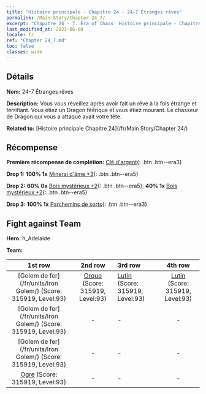 ```yaml
---
title: "Histoire principale - Chapitre 24 - 24-7 Étranges rêves"
permalink: /Main Story/Chapter 24_7/
excerpt: "Chapitre 24 - 7. Era of Chaos  Histoire principale - Chapitre 24_7. 24-7 Étranges rêves"
last_modified_at: 2021-06-08
locale: fr
ref: "Chapter 24_7.md"
toc: false
classes: wide
---
```


## Détails

 **Nom:** 24-7 Étranges rêves

 **Description:** Vous vous réveillez après avoir fait un rêve à la fois étrange et terrifiant. Vous étiez un Dragon féérique et vous étiez mourant. Le chasseur de Dragon qui vous a attaqué avait votre tête.

 **Related to:** [Histoire principale Chapitre 24](/fr/Main Story/Chapter 24/)

## Récompense

 **Première récompense de complétion:** [Clé d'argent](/ItemsFR/con_693/){: .btn .btn--era3}

 **Drop 1:** **100% 1x** [Minerai d'âme +3](/ItemsFR/mat_82/){: .btn .btn--era5}

 **Drop 2:** **60% 0x** [Bois mystérieux +2](/ItemsFR/mat_76/){: .btn .btn--era5}, **40% 1x** [Bois mystérieux +2](/ItemsFR/mat_76/){: .btn .btn--era5}

 **Drop 3:** **100% 1x** [Parchemins de sorts](/ItemsFR/con_694/){: .btn .btn--era3}


## Fight against Team
 **Hero:** h_Adelaide

 **Team:**


  | 1st row | 2nd row | 3rd row | 4th row |
  |:----:|:----:|:----|:----:|
  | [Golem de fer](/fr/units/Iron Golem/) (Score: 315919, Level:93)  | [Orque](/fr/units/Orc/) (Score: 315919, Level:93)  | [Lutin](/fr/units/Gremlin/) (Score: 315919, Level:93)  | [Lutin](/fr/units/Gremlin/) (Score: 315919, Level:93)  |
  | [Golem de fer](/fr/units/Iron Golem/) (Score: 315919, Level:93)  | - | - | - |
  | [Golem de fer](/fr/units/Iron Golem/) (Score: 315919, Level:93)  | - | - | - |
  | [Ogre](/fr/units/Ogre/) (Score: 315919, Level:93)  | - | - | - |



